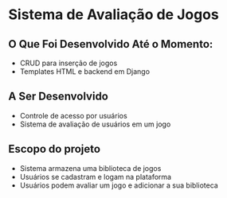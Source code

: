 # Sistema de Avaliação de Jogos

## O Que Foi Desenvolvido Até o Momento:
 - CRUD para inserção de jogos
 - Templates HTML e backend em Django

## A Ser Desenvolvido 
  - Controle de acesso por usuários
  - Sistema de avaliação de usuários em um jogo

## Escopo do projeto

  - Sistema armazena uma biblioteca de jogos 
  - Usuários se cadastram e logam na plataforma 
  - Usuários podem avaliar um jogo e adicionar a sua biblioteca
